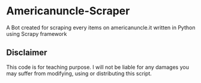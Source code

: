 # Americanuncle-Scraper
A Bot created for scraping every items on americanuncle.it written in Python using Scrapy framework

## Disclaimer
This code is for teaching purpose. I will not be liable for any damages you may suffer from modifying, using or distributing this script. 
